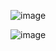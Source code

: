 ![image](https://github.com/user-attachments/assets/d1d9ceb7-f8b7-4a27-929c-766b788e26b9)


![image](https://github.com/user-attachments/assets/ac2f5dcf-8a9e-4663-bf3e-468d517a1af0)
